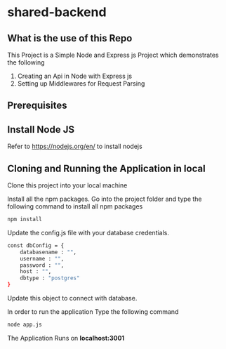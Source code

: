 # shared-backend

## What is the use of this Repo

This Project is a Simple Node and Express js Project which demonstrates the following
1. Creating an Api in Node with Express js
2. Setting up Middlewares for Request Parsing

## Prerequisites

## Install Node JS
Refer to https://nodejs.org/en/ to install nodejs

## Cloning and Running the Application in local

Clone this project into your local machine

Install all the npm packages. Go into the project folder and type the following command to install all npm packages

```bash
npm install
```
Update the config.js file with your database credentials.
```bash 
const dbConfig = {
    databasename : "",
    username : "",
    password : "",
    host : "",
    dbtype : "postgres"
}
```
Update this object to connect with database.

In order to run the application Type the following command

```bash
node app.js
```

The Application Runs on **localhost:3001**
